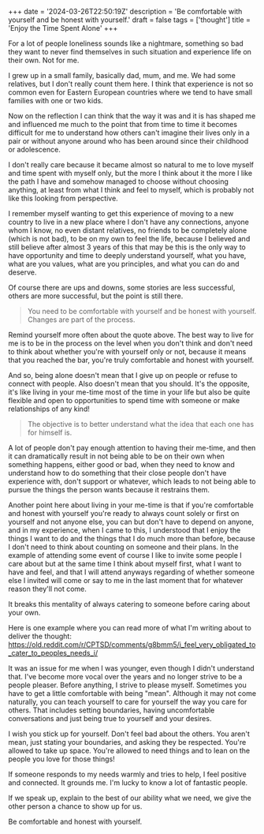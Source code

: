 +++
date = '2024-03-26T22:50:19Z'
description = 'Be comfortable with yourself and be honest with yourself.'
draft = false
tags = ['thought']
title = 'Enjoy the Time Spent Alone'
+++

For a lot of people loneliness sounds like a nightmare, something so bad they want to never find themselves in such situation and experience life on their own. Not for me.

I grew up in a small family, basically dad, mum, and me. We had some relatives, but I don't really count them here. I think that experience is not so common even for Eastern European countries where we tend to have small families with one or two kids.

Now on the reflection I can think that the way it was and it is has shaped me and influenced me much to the point that from time to time it becomes difficult for me to understand how others can't imagine their lives only in a pair or without anyone around who has been around since their childhood or adolescence.

I don't really care because it became almost so natural to me to love myself and time spent with myself only, but the more I think about it the more I like the path I have and somehow managed to choose without choosing anything, at least from what I think and feel to myself, which is probably not like this looking from perspective.

I remember myself wanting to get this experience of moving to a new country to live in a new place where I don't have any connections, anyone whom I know, no even distant relatives, no friends to be completely alone (which is not bad), to be on my own to feel the life, because I believed and still believe after almost 3 years of this that may be this is the only way to have opportunity and time to deeply understand yourself, what you have, what are you values, what are you principles, and what you can do and deserve.

Of course there are ups and downs, some stories are less successful, others are more successful, but the point is still there.

> You need to be comfortable with yourself and be honest with yourself. Changes are part of the process.

Remind yourself more often about the quote above. The best way to live for me is to be in the process on the level when you don't think and don't need to think about whether you're with yourself only or not, because it means that you reached the bar, you're truly comfortable and honest with yourself.

And so, being alone doesn't mean that I give up on people or refuse to connect with people. Also doesn't mean that you should. It's the opposite, it's like living in your me-time most of the time in your life but also be quite flexible and open to opportunities to spend time with someone or make relationships of any kind!

> The objective is to better understand what the idea that each one has for himself is.

A lot of people don't pay enough attention to having their me-time, and then it can dramatically result in not being able to be on their own when something happens, either good or bad, when they need to know and understand how to do something that their close people don't have experience with, don't support or whatever, which leads to not being able to pursue the things the person wants because it restrains them.

Another point here about living in your me-time is that if you're comfortable and honest with yourself you're ready to always count solely or first on yourself and not anyone else, you can but don't have to depend on anyone, and in my experience, when I came to this, I understood that I enjoy the things I want to do and the things that I do much more than before, because I don't need to think about counting on someone and their plans. In the example of attending some event of course I like to invite some people I care about but at the same time I think about myself first, what I want to have and feel, and that I will attend anyways regarding of whether someone else I invited will come or say to me in the last moment that for whatever reason they'll not come.

It breaks this mentality of always catering to someone before caring about your own.

Here is one example where you can read more of what I'm writing about to deliver the thought: https://old.reddit.com/r/CPTSD/comments/g8bmm5/i_feel_very_obligated_to_cater_to_peoples_needs_i/

It was an issue for me when I was younger, even though I didn't understand that. I've become more vocal over the years and no longer strive to be a people pleaser. Before anything, I strive to please myself. Sometimes you have to get a little comfortable with being "mean". Although it may not come naturally, you can teach yourself to care for yourself the way you care for others. That includes setting boundaries, having uncomfortable conversations and just being true to yourself and your desires.

I wish you stick up for yourself. Don't feel bad about the others. You aren't mean, just stating your boundaries, and asking they be respected. You're allowed to take up space. You're allowed to need things and to lean on the people you love for those things!

If someone responds to my needs warmly and tries to help, I feel positive and connected. It grounds me. I'm lucky to know a lot of fantastic people.

If we speak up, explain to the best of our ability what we need, we give the other person a chance to show up for us.

Be comfortable and honest with yourself.
